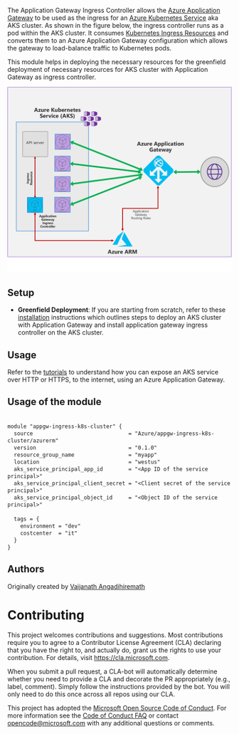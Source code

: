 
The Application Gateway Ingress Controller allows the [Azure Application Gateway](https://azure.microsoft.com/en-us/services/application-gateway/) to be used as the ingress for an [Azure Kubernetes Service](https://azure.microsoft.com/en-us/services/kubernetes-service/) aka AKS cluster. As shown in the figure below, the ingress controller runs as a pod within the AKS cluster. It consumes [Kubernetes Ingress Resources](https://kubernetes.io/docs/concepts/services-networking/ingress/) and converts them to an Azure Application Gateway configuration which allows the gateway to load-balance traffic to Kubernetes pods.

This module helps in deploying the necessary resources for the greenfield deployment of necessary resources for AKS cluster with Application Gateway as ingress controller. 

![Azure Application Gateway + AKS](https://github.com/Azure/application-gateway-kubernetes-ingress/blob/master/docs/images/architecture.png)

## Setup
* **Greenfield Deployment**: If you are starting from scratch, refer to these [installation](docs/install-new.md) instructions which outlines steps to deploy an AKS cluster with Application Gateway and install application gateway ingress controller on the AKS cluster.

## Usage
Refer to the [tutorials](https://github.com/Azure/application-gateway-kubernetes-ingress/blob/master/docs/tutorial.md) to understand how you can expose an AKS service over HTTP or HTTPS, to the internet, using an Azure Application Gateway.

## Usage of the module 
```hcl

module "appgw-ingress-k8s-cluster" {
  source                              = "Azure/appgw-ingress-k8s-cluster/azurerm" 
  version                             = "0.1.0"
  resource_group_name                 = "myapp"
  location                            = "westus"
  aks_service_principal_app_id        = "<App ID of the service principal>"
  aks_service_principal_client_secret = "<Client secret of the service principal>"
  aks_service_principal_object_id     = "<Object ID of the service principal>"
  
  tags = {
    environment = "dev"
    costcenter  = "it"
  }
}

```

## Authors
Originally created by [Vaijanath Angadihiremath](http://github.com/VaijanathB)
# Contributing
This project welcomes contributions and suggestions.  Most contributions require you to agree to a
Contributor License Agreement (CLA) declaring that you have the right to, and actually do, grant us
the rights to use your contribution. For details, visit https://cla.microsoft.com.

When you submit a pull request, a CLA-bot will automatically determine whether you need to provide
a CLA and decorate the PR appropriately (e.g., label, comment). Simply follow the instructions
provided by the bot. You will only need to do this once across all repos using our CLA.

This project has adopted the [Microsoft Open Source Code of Conduct](https://opensource.microsoft.com/codeofconduct/).
For more information see the [Code of Conduct FAQ](https://opensource.microsoft.com/codeofconduct/faq/) or
contact [opencode@microsoft.com](mailto:opencode@microsoft.com) with any additional questions or comments.
